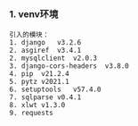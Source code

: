 ### 1. venv环境

    引入的模块：
    1. django   v3.2.6
    2. asgiref  v3.4.1
    2. mysqlclient  v2.0.3
    3. django-cors-headers  v3.8.0
    4. pip  v21.2.4
    5. pytz v2021.1
    6. setuptools   v57.4.0
    7. sqlparse v0.4.1
    8. xlwt v1.3.0
    9. requests 
